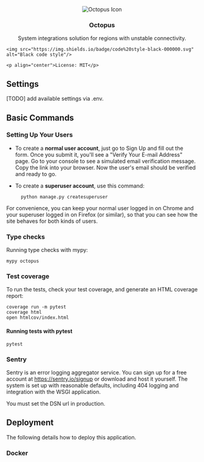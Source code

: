 <p align="center">
    <img src="./octopus/static/images/icons/octopus-64.png" alt="Octopus Icon">
    <h3 align="center">Octopus</h3>
    <p align="center">
        System integrations solution for regions with unstable connectivity.
    </p>

    <img src="https://img.shields.io/badge/code%20style-black-000000.svg" alt="Black code style"/>

    <p align="center">License: MIT</p>
</p>

## Settings

[TODO] add available settings via .env.

## Basic Commands

### Setting Up Your Users

- To create a **normal user account**, just go to Sign Up and fill out the form. Once you submit it, you'll see a "Verify Your E-mail Address" page. Go to your console to see a simulated email verification message. Copy the link into your browser. Now the user's email should be verified and ready to go.

- To create a **superuser account**, use this command:

        python manage.py createsuperuser

For convenience, you can keep your normal user logged in on Chrome and your superuser logged in on Firefox (or similar), so that you can see how the site behaves for both kinds of users.

### Type checks

Running type checks with mypy:

    mypy octopus

### Test coverage

To run the tests, check your test coverage, and generate an HTML coverage report:

    coverage run -m pytest
    coverage html
    open htmlcov/index.html

#### Running tests with pytest

    pytest

### Sentry

Sentry is an error logging aggregator service. You can sign up for a free account at <https://sentry.io/signup> or download and host it yourself.
The system is set up with reasonable defaults, including 404 logging and integration with the WSGI application.

You must set the DSN url in production.

## Deployment

The following details how to deploy this application.

### Docker
